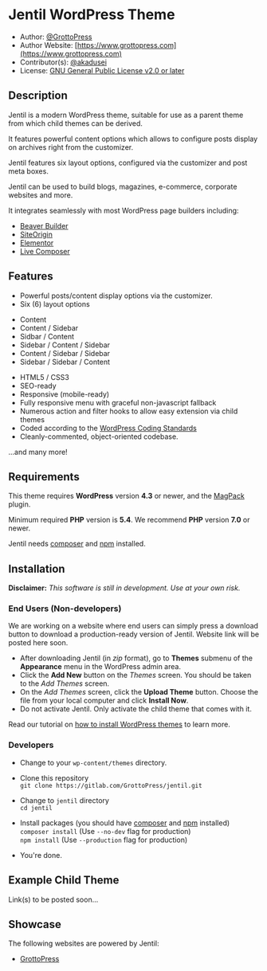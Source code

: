 # Jentil WordPress Theme

* Author: [@GrottoPress](https://gitlab.com/GrottoPress)
* Author Website: [https://www.grottopress.com](https://www.grottopress.com)
* Contributor(s): [@akadusei](https://gitlab.com/akadusei)
* License: [GNU General Public License v2.0 or later](http://www.gnu.org/licenses/gpl-2.0.html)

## Description

Jentil is a modern WordPress theme, suitable for use as a parent theme from which child themes can be derived.

It features powerful content options which allows to configure posts display on archives right from the customizer.

Jentil features six layout options, configured via the customizer and post meta boxes.

Jentil can be used to build blogs, magazines, e-commerce, corporate websites and more.

It integrates seamlessly with most WordPress page builders including:

- [Beaver Builder](https://wordpress.org/plugins/beaver-builder-lite-version/)
- [SiteOrigin](https://wordpress.org/plugins/siteorigin-panels/)
- [Elementor](https://wordpress.org/plugins/elementor/)
- [Live Composer](https://wordpress.org/plugins/live-composer-page-builder/)

## Features

- Powerful posts/content display options via the customizer.
- Six (6) layout options
 * Content
 * Content / Sidebar
 * Sidbar / Content
 * Sidebar / Content / Sidebar
 * Content / Sidebar / Sidebar
 * Sidebar / Sidebar / Content
- HTML5 / CSS3
- SEO-ready
- Responsive (mobile-ready)
- Fully responsive menu with graceful non-javascript fallback
- Numerous action and filter hooks to allow easy extension via child themes
- Coded according to the [WordPress Coding Standards](https://codex.wordpress.org/WordPress_Coding_Standards)
- Cleanly-commented, object-oriented codebase.

...and many more!


## Requirements

This theme requires **WordPress** version **4.3** or newer, and the [MagPack](https://gitlab.com/GrottoPress/magpack) plugin.

Minimum required **PHP** version is **5.4**. We recommend **PHP** version **7.0** or newer.

Jentil needs [composer](https://getcomposer.org/) and [npm](https://www.npmjs.com/) installed.

## Installation

**Disclaimer:** *This software is still in development. Use at your own risk.*

### End Users (Non-developers)

We are working on a website where end users can simply press a download button to download a production-ready version of Jentil. Website link will be posted here soon.

- After downloading Jentil (in *zip* format), go to **Themes** submenu of the **Appearance** menu in the WordPress admin area.
- Click the **Add New** button on the *Themes* screen. You should be taken to the *Add Themes* screen.
- On the *Add Themes* screen, click the **Upload Theme** button. Choose the file from your local computer and click **Install Now**.
- Do not activate Jentil. Only activate the child theme that comes with it.

Read our tutorial on [how to install WordPress themes](https://www.grottopress.com/tutorials/wordpress-themes-installation/) to learn more.

### Developers

- Change to your `wp-content/themes` directory.

- Clone this repository  
 `git clone https://gitlab.com/GrottoPress/jentil.git`

- Change to `jentil` directory  
 `cd jentil`

- Install packages (you should have [composer](https://getcomposer.org/) and [npm](https://www.npmjs.com/) installed)  
 `composer install` (Use `--no-dev` flag for production)  
 `npm install` (Use `--production` flag for production)

- You're done.

## Example Child Theme

Link(s) to be posted soon...

## Showcase

The following websites are powered by Jentil:

- [GrottoPress](https://www.grottopress.com)